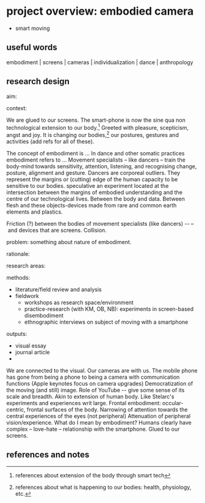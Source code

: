 # project overview: embodied camera

- smart moving

## useful words 

embodiment | screens | cameras | individualization | dance | anthropology

## research design

aim: 

context:

We are glued to our screens. The smart-phone is now the sine qua non technological extension to our body.[^ext] Greeted with pleasure, scepticism, angst and joy. It is changing our bodies,[^ch] our postures, gestures and activities (add refs for all of these). 

The concept of embodiment is ... 
In dance and other somatic practices embodiment refers to ... Movement specialists – like dancers – train the body-mind towards sensitivity, attention, listening, and recognising change, posture, alignment and gesture. Dancers are corporeal outliers. They represent the margins or (cutting) edge of the human capacity to be sensitive to our bodies. 
speculative
an experiment located at the intersection between the margins of embodied understanding and the centre of our technological lives. Between the body and data. Between flesh and these objects-devices made from rare and common earth elements and plastics. 

Friction (?) between the bodies of movement specialists (like dancers) --  – and devices that are screens. Collision.

problem: something about nature of embodiment.


rationale: 

research areas:

methods:
- literature/field review and analysis 
- fieldwork
    + workshops as research space/environment
    + practice-research (with KM, OB, NB): experiments in screen-based disembodiment
    + ethnographic interviews on subject of moving with a smartphone

outputs:

- visual essay
- journal article
- 

We are connected to the visual.
Our cameras are with us.
The mobile phone has gone from being a phone to being a camera with communication functions (Apple keynotes focus on camera upgrades)
Democratization of the moving (and still) image. 
Role of YouTube -- give some sense of its scale and breadth.
Akin to extension of human body. Like Stelarc's experiments and experiences writ large. 
Frontal embodiment: occular-centric, frontal surfaces of the body. Narrowing of attention towards the central experiences of the eyes (not peripheral)
Attenuation of peripheral vision/experience.
What do I mean by embodiment?
Humans clearly have complex – love-hate – relationship with the smartphone.
Glued to our screens.



## references and notes

[^ext]: references about extension of the body through smart tech

[^ch]: references about what is happening to our bodies: health, physiology, etc.